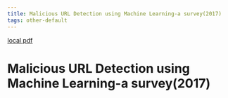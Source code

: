 ```yaml
---
title: Malicious URL Detection using Machine Learning-a survey(2017)
tags: other-default
---
```


[local pdf](../../../pdfs/2017-Malicious%20URL%20Detection%20using%20Machine%20Learning-a%20survey.pdf)

# Malicious URL Detection using Machine Learning-a survey(2017)
